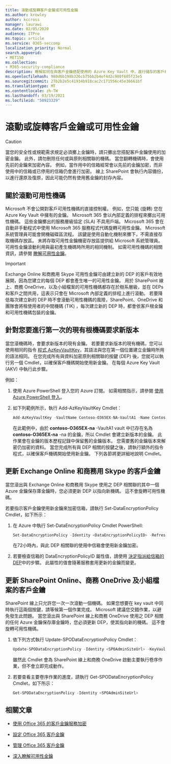 ```yaml
---
title: 滾動或旋轉客戶金鑰或可用性金鑰
ms.author: krowley
author: kccross
manager: laurawi
ms.date: 02/05/2020
audience: ITPro
ms.topic: article
ms.service: O365-seccomp
localization_priority: Normal
search.appverid:
- MET150
ms.collection:
- M365-security-compliance
description: 瞭解如何在與客戶金鑰搭配使用的 Azure Key Vault 中，進行儲存的客戶根機碼的匯總。 服務包括 Exchange Online、商務用 Skype、SharePoint 線上、商務 OneDrive，以及小組檔案。
ms.openlocfilehash: 980d6b198b326cb75bb2b4ef4d2c980f605f23e5
ms.sourcegitcommit: 27b2b2e5c41934b918cac2c171556c45e36661bf
ms.translationtype: MT
ms.contentlocale: zh-TW
ms.lasthandoff: 03/19/2021
ms.locfileid: "50923329"
---
```

# <a name="roll-or-rotate-a-customer-key-or-an-availability-key"></a>滾動或旋轉客戶金鑰或可用性金鑰

> [!CAUTION]
> 當您的安全性或規範需求規定必須擲上金鑰時，請只擲出您搭配客戶金鑰使用的加密金鑰。 此外，請勿刪除任何或與原則相關聯的機碼。 當您翻轉機碼時，會使用先前的金鑰來加密內容。 例如，當作用中的信箱經常會以先前的金鑰加密，而非使用中的信箱或已停用的信箱仍會進行加密。 線上 SharePoint 會執行內容備份，以進行還原及復原，因此可能仍然有使用舊金鑰的封存內容。

## <a name="about-rolling-the-availability-key"></a>關於滾動可用性機碼

Microsoft 不會公開對客戶可用性機碼的直接控制權。 例如，您只能 (旋轉) 您在 Azure Key Vault 中擁有的金鑰。 Microsoft 365 會以內部定義的排程來擲出可用性機碼。 這些金鑰擲出的服務層級協定 (SLA) 不具用戶端。 Microsoft 365 會在自動非手動程式中使用 Microsoft 365 服務程式代碼旋轉可用性金鑰。 Microsoft 系統管理員可能會開機磁碟區流程。 該鍵是使用自動化機制來擲下，不需直接存取機碼存放區。 未將存取可用性金鑰機密存放區提供給 Microsoft 系統管理員。 可用性金鑰滾動利用與最初產生機碼時所用的相同機制。 如需可用性機碼的相關資訊，請參閱 [瞭解可用性金鑰](customer-key-availability-key-understand.md)。

> [!IMPORTANT]
> Exchange Online 和商務用 Skype 可用性金鑰可由建立新的 DEP 的客戶有效地展開，因為您建立的每個 DEP 都會產生唯一的可用性金鑰。 用於 SharePoint 線上、商務 OneDrive，以及小組檔案的可用性機碼都存在於樹系層級，並在 DEPs 和客戶之間共用，這表示只會在 Microsoft 內部定義的排程上進行滾動。 若要降低每次建立新的 DEP 時不會滾動可用性機碼的風險，SharePoint、OneDrive 和團隊會將租使用者的中間機碼 (TIK) ，每次建立新的 DEP 時，都會依客戶根金鑰和可用性機碼包裝的金鑰。

## <a name="request-a-new-version-of-each-existing-root-key-you-want-to-roll"></a>針對您要進行第一次的現有根機碼要求新版本

當您滾機碼時，會要求新版本的現有金鑰。 若要要求新版本的現有機碼，您可以使用相同的指令 [程式 AzKeyVaultKey](/powershell/module/az.keyvault/add-azkeyvaultkey)，其語法與您在第一個位置建立金鑰時所用的語法相同。 在您完成所有與資料加密原則相關聯的按鍵 (DEP) 後，您就可以執行另一個 Cmdlet，以確保客戶機碼開始使用新金鑰。 在每個 Azure Key Vault (AKV) 中執行此步驟。

例如：

1. 使用 Azure PowerShell 登入您的 Azure 訂閱。 如需相關指示，請參閱 [使用 Azure PowerShell 登入](/powershell/azure/authenticate-azureps)。

2. 如下列範例所示，執行 Add-AzKeyVaultKey Cmdlet：

   ```powershell
   Add-AzKeyVaultKey -VaultName Contoso-O365EX-NA-VaultA1 -Name Contoso-O365EX-NA-VaultA1-Key001 -Destination HSM -KeyOps @('wrapKey','unwrapKey') -NotBefore (Get-Date -Date "12/27/2016 12:01 AM")
   ```

   在此範例中，由於 **contoso-O365EX-na** -VaultA1 vault 中已存在名為 **contoso-O365EX-na** -na 的金鑰，所以 Cmdlet 會建立新版本的金鑰。 此作業會在金鑰的版本歷程記錄中保留舊的金鑰版本。 您需要舊的金鑰版本來解密仍加密的資料。 當您完成所有與 DEP 相關的按鍵之後，請執行額外的指令程式，以確保客戶機碼開始使用新金鑰。 下列各節將更詳細地說明 Cmdlet。
  
## <a name="update-the-customer-key-for-exchange-online-and-skype-for-business"></a>更新 Exchange Online 和商務用 Skype 的客戶金鑰

當您滾出與 Exchange Online 和商務用 Skype 使用之 DEP 相關聯的其中一個 Azure 金鑰保存庫金鑰時，您必須更新 DEP 以指向新機碼。 這不會旋轉可用性機碼。

若要指示客戶金鑰使用新金鑰來加密信箱，請執行 Set-DataEncryptionPolicy Cmdlet，如下所示：

1. 在 Azure 中執行 Set-DataEncryptionPolicy Cmdlet PowerShell:
  
   ```powershell
   Set-DataEncryptionPolicy -Identity <DataEncryptionPolicyID> -Refresh
   ```

   在72小時內，與此 DEP 相關聯的使用中信箱會使用新金鑰加密。

2. 若要檢查信箱的 DataEncryptionPolicyID 屬性值，請使用 [決定指派給信箱的 DEP](customer-key-manage.md#determine-the-dep-assigned-to-a-mailbox)中的步驟。 此屬性的值會隨著服務套用更新的金鑰而變更。
  
## <a name="update-the-customer-key-for-sharepoint-online-onedrive-for-business-and-teams-files"></a>更新 SharePoint Online、商務 OneDrive 及小組檔案的客戶金鑰

SharePoint 線上只允許您一次一次滾動一個機碼。 如果您想要在 key vault 中同時執行這兩個按鍵，請等候第一個作業完成。 Microsoft 建議您交錯作業，以避免發生此問題。 當您滾出與 SharePoint 線上和商務 OneDrive 使用之 DEP 相關的任何 Azure 金鑰保存庫金鑰時，您必須更新 DEP，使其指向新的機碼。 這不會旋轉可用性機碼。

1. 依下列方式執行 Update-SPODataEncryptionPolicy Cmdlet：
  
   ```powershell
   Update-SPODataEncryptionPolicy -Identity <SPOAdminSiteUrl> -KeyVaultName <ReplacementKeyVaultName> -KeyName <ReplacementKeyName> -KeyVersion <ReplacementKeyVersion> -KeyType <Primary | Secondary>
   ```

   雖然此 Cmdlet 會為 SharePoint 線上和商務 OneDrive 啟動主要執行卷序作業，但不會立即完成動作。

2. 若要查看主要卷序作業的進度，請執行 Get-SPODataEncryptionPolicy Cmdlet，如下所示：

   ```powershell
   Get-SPODataEncryptionPolicy -Identity <SPOAdminSiteUrl>
   ```

## <a name="related-articles"></a>相關文章

- [使用 Office 365 的客戶金鑰服務加密](customer-key-overview.md)

- [設定 Office 365 客戶金鑰](customer-key-set-up.md)

- [管理 Office 365 客戶金鑰](customer-key-manage.md)

- [深入瞭解可用性金鑰](customer-key-availability-key-understand.md)